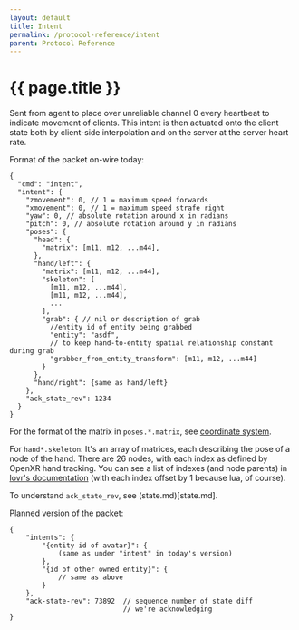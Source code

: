 ```yaml
---
layout: default
title: Intent
permalink: /protocol-reference/intent
parent: Protocol Reference
---
```


# {{ page.title }}

Sent from agent to place over unreliable channel 0 every heartbeat
to indicate movement of clients. This intent is then actuated
onto the client state both by client-side interpolation
and on the server at the server heart rate.

Format of the packet on-wire today:

```json-doc
{
  "cmd": "intent",
  "intent": {
    "zmovement": 0, // 1 = maximum speed forwards
    "xmovement": 0, // 1 = maximum speed strafe right
    "yaw": 0, // absolute rotation around x in radians
    "pitch": 0, // absolute rotation around y in radians
    "poses": {
      "head": {
        "matrix": [m11, m12, ...m44],
      },
      "hand/left": {
        "matrix": [m11, m12, ...m44],
        "skeleton": [
          [m11, m12, ...m44],
          [m11, m12, ...m44],
          ...
        ],
        "grab": { // nil or description of grab
          //entity id of entity being grabbed
          "entity": "asdf",
          // to keep hand-to-entity spatial relationship constant during grab
          "grabber_from_entity_transform": [m11, m12, ...m44]
        }
      },
      "hand/right": {same as hand/left}
    },
    "ack_state_rev": 1234
  }
}
```

For the format of the matrix in `poses.*.matrix`, see [coordinate system](coordinate-system).

For `hand*.skeleton`: It's an array of matrices, each describing the pose of a node of the hand.
There are 26 nodes, with each index as defined by OpenXR hand tracking. You can see a list of
indexes (and node parents) in [lovr's documentation](https://lovr.org/docs/lovr.headset.getSkeleton)
(with each index offset by 1 because lua, of course).

To understand `ack_state_rev`, see (state.md)[state.md].

Planned version of the packet:

```json-doc
{
    "intents": {
        "{entity id of avatar}": {
            (same as under "intent" in today's version)
        },
        "{id of other owned entity}": {
            // same as above
        }
    },
    "ack-state-rev": 73892  // sequence number of state diff
                            // we're acknowledging
}
```
